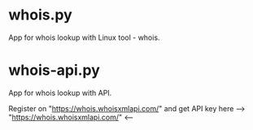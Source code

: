 # whois.py
 App for whois lookup with Linux tool - whois.

# whois-api.py
 App for whois lookup with API.

Register on "https://whois.whoisxmlapi.com/" and get API key here --> "https://whois.whoisxmlapi.com/" <--
